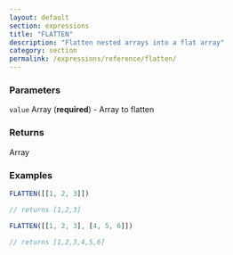 ```yaml
---
layout: default
section: expressions
title: "FLATTEN"
description: "Flatten nested arrays into a flat array"
category: section
permalink: /expressions/reference/flatten/
---
```


### Parameters

`value` Array (__required__) - Array to flatten

### Returns

Array

### Examples

```js
FLATTEN([[1, 2, 3]])

// returns [1,2,3]
```


```js
FLATTEN([[1, 2, 3], [4, 5, 6]])

// returns [1,2,3,4,5,6]
```